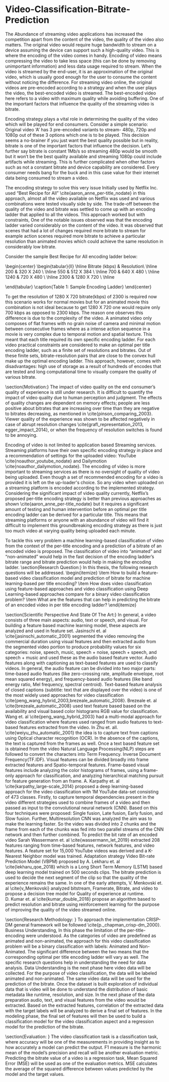 # Video-Classification-Bitrate-Prediction



The Abundance of streaming video applications has increased the competition apart from the content of the video, the quality of the video also matters. The original video would require huge bandwidth to stream on a device assuming the device can support such a high-quality video. This is where the encoding of the video comes in handy. Encoding of video means compressing the video to take less space (this can be done by removing unimportant information) and less data usage required to stream. When the video is streamed by the end-user, it is an approximation of the original video, which is usually good enough for the user to consume the content without noticing the difference. For streaming video online, the original videos are pre-encoded according to a strategy and when the user plays the video, the best-encoded video is streamed. The best-encoded video here refers to a video with maximum quality while avoiding buffering. One of the important factors that influence the quality of the streaming video is bitrate. 

Encoding strategy plays a vital role in determining the quality of the video which will be played for end consumers. Consider a simple scenario: Original video ‘A’ has 3 pre-encoded variants to stream- 480p, 720p
and 1080p out of these 3 options which one is to be played. This decision seems a no-brainer if you just want the best quality possible but in reality, bitrate is one of the important factors that influence the decision. Let’s further say bitrate is constant 1Mb/s so streaming 480p would be smooth but it won’t be the best quality available and streaming 1080p could include artifacts while streaming. This is further complicated when other factors such as not a constant bitrate and
device capability are considered. Every consumer needs bang for the buck and in this case value for their internet data being consumed to stream a video.

The encoding strategy to solve this very issue Initially used by Netflix Inc. used “Best Recipe
for All” \cite{aaron_anne_per-title_nodate} in this approach, almost all the video available on Netflix was used and various combinations were tested visually side by side. The trade-off between the quality of the video and bitrate was settled to come up with an encoding ladder that applied to all the videos. 
This approach worked but with constraints, One of the notable issues observed was that the encoding ladder varied considerably on the content of the video. It was observed that scenes that had a lot of changes required more bitrate to stream for example action scenes required more bitrate to achieve a particular resolution than animated movies which could achieve the same resolution in considerably low bitrate. 

Consider the sample Best Recipe for All encoding ladder below:

\begin{center}
\begin{tabular}{ll} 
\hline
Bitrate (kbps)  & Resolution\\ 
\hline
200 & 320 X 240 \\ 
\hline
550 & 512 X 384  \\ 
\hline
700 & 640 X 480 \\ 
\hline
1240 & 720 X 480  \\ 
\hline
2300 & 1280 X 720  \\ 
\hline

\end{tabular}
\caption{Table 1: Sample Encoding Ladder}
\end{center}

To get the resolution of 1280 X 720 bitrate(kbps) of 2300 is required now this scenario works for normal movies but for an animated movie this combination is not ideal because to get 1280 X 720
one would require only 700 kbps as opposed to 2300 kbps. The reason one observes this difference is due to the complexity of the video. A animated video only composes of flat frames with no grain noise of camera and minimal motion between consecutive frames where as a intense action sequence in a movie is very complex due to temporal motion and spatial texture. This meant that each title required its own specific encoding ladder. For each video practical constraints are considered to make an optimal per title encoding ladder, such as a finite set of resolutions and bitrates. Out of these finite sets, bitrate-resolution pairs that are close to the convex hull make up the optimal encoding ladder. This approach, however, comes with disadvantages: high use of storage as a result of hundreds of encodes that are tested and long computational time to visually compare the quality of various bitrate.

\section{Motivation:}
The impact of video quality on the end consumer’s quality of experience is still under research. It is difficult to quantify the impact of video quality due to human perception and judgment. The effects of quality changes are dependent on memory effects; people are less positive about bitrates that are increasing over time than they are negative to bitrates decreasing, as mentioned in \cite{pinson_comparing_2003}. Viewer quality of the experience was shown to be affected negatively in case of abrupt resolution changes \cite{grafl_representation_2013, egger_impact_2014}, or when the frequency of resolution switches is found to be annoying. 

Encoding of video is not limited to application based Streaming services. Streaming platforms have their own specific encoding strategy in place and a recommendation of settings for the uploaded video: YouTube \cite{noauthor_youtube_nodate} and Dailymotion \cite{noauthor_dailymotion_nodate}. The encoding of video is more important to streaming services as there is no oversight of quality of video being uploaded. Even though a set of recommended encoding for a video is provided it is left on the up-loader's choice. So any video when uploaded on a streaming platform is encoded according to the implemented strategy.
Considering the significant impact of video quality currently, Netflix’s proposed per-title encoding strategy is better than previous approaches as shown \cite{aaron_anne_per-title_nodate} but it requires a significant amount of testing and human intervention before an optimal per title encoding ladder can be derived for a particular title. This means that streaming platforms or anyone with an abundance of video will find it difficult to implement this groundbreaking encoding strategy as there is just too much video at varying quality being uploaded each minute. 

To tackle this very problem a machine learning-based classification of video from the context of the per-title encoding and a prediction of a bitrate of an encoded video is proposed. The classification of video into “animated” and “non-animated” would help in the fast decision of the encoding ladder’s bitrate range and bitrate prediction would help in making the encoding ladder. 
\section{Research Question:}
In this thesis, the following research questions will be addressed.
\begin{itemize}
  \item How to build a feature-based video classification model and prediction of bitrate for machine learning-based per title encoding?
  \item How does video classification using feature-based approaches and video classification using Deep Learning-based approaches compare for a binary video classification problem?
    \item What are the features that can help in predicting the bitrate of an encoded video in per title encoding ladder?
\end{itemize}

\section{Scientific Perspective And State Of The Art:}
In general, a video consists of three main aspects: audio, text or speech, and visual. For building a feature based machine learning model, these aspects are analyzed and used in feature set. Jasinschi et. al \cite{jasinschi_automatic_2001} segmented the video removing the commercial duration using visual features and then extracted audio from the segmented video portion to produce probability values for six categories: noise, speech, music, speech + noise, speech + speech, and speech + music and used these as the audio based feature vector. Audio features along with captioning as text-based features are used to classify videos. In general, the audio feature can be divided into two major parts: time-based audio features (like zero-crossing rate, amplitude envelope, root mean squared energy), and frequency-based audio features (like band energy ratio, Mel frequency, spectral centroid). Text-based feature analysis of closed captions (subtitle: text that are displayed over the video) is one of the most widely used approaches for video classification \cite{peng_wang_hybrid_2003,brezeale_automatic_2008}. Brezeale et. al \cite{brezeale_automatic_2008} used text feature based based on the availability and visual based color histograms RGB value for classification. Wang et. al \cite{peng_wang_hybrid_2003} had a multi-modal approach for video classification where features used ranged from audio features to text-based features extracted from the video. In Zhu et. all. \cite{weiyu_zhu_automatic_2001} the idea is to capture text from captions using Optical character recognition  (OCR). In the absence of the captions, the text is captured from the frames as well. Once a text based feature set is obtained from the video Natural Language Processing(NLP) steps are followed to convert the characters into Term Frequency. Inverse Document Frequency(TF.IDF). Visual features can be divided broadly into frame extracted features and Spatio-temporal features. Frame-based visual features include analyzing the color histograms of frames, using a frame-only approach for classification, and analyzing hierarchical matching pursuit for feature generation from an frame. A. Karpathy et. al \cite{karpathy_large-scale_2014} proposed a deep learning-based approach for the video classification with 1M YouTube data-set consisting of 473 classes. Firstly, to capture temporal dependencies present in the video different strategies used to combine frames of a video and then passed as input to the convolutional neural network (CNN). Based on this four techniques were proposed: Single fusion, Late fusion, Early fusion, and Slow fusion. Further, Multiresolution CNN was analyzed the aim was to make the learning faster. So the video was divided into 2 chunks and the frame from each of the chunks was fed into two parallel streams of the CNN network and then further combined. 
To predict the bit rate of an encoded video Sarah Wassermann et. al \cite{wassermann_let_2019} extracted 208 features ranging from time-based features, network features, and video features. A feature set for 15,000 YouTube videos was derived and a K- Nearest Neighbor model was trained. Adaptation strategy Video Bit-rate Prediction Model (VBPM) proposed by A. Lekharu et. al \cite{lekharu_qoe_2018} which is a Long Short Term Memory (LSTM) based deep learning model trained on 500 seconds clips. The bitrate prediction is used to decide the next segment of the clip so that the quality of the experience remains the same. In one of the early attempts, V. Menkovski et. al \cite{v_Menkovski} analyzed bitstream, Framerate, Bitrate, and video to propose a decision tree model for Quality of experience at runtime.  
D. Kumar et. al \cite{kumar_double_2018} propose an algorithm based to predict resolution and bitrate using reinforcement learning for the purpose of improving the quality of the video streamed online. 

\section{Research Methodology: }
To approach the implementation CRISP-DM general framework will be followed \cite{p._chapman_crisp-dm_2000}. Business Understanding, In this phase  the limitation of the per-title-encoding were understood. As the categories of video are predefined as animated and non-animated, the approach for this video classification problem will be a binary classification with labels: Animated and Non-Animated. The significant difference between the two means that the corresponding optimal per title encoding ladder will vary as well. The specific research questions help in understanding the need for data analysis. Data Understanding is the next phase here video data will be collected. For the purpose of video classification, the data will be labeled animated and non-animated. The same video data will be used for the prediction of the bitrate. Once the dataset is built exploration of individual data that is video will be done to understand the distribution of basic metadata like runtime, resolution, and size. In the next phase of the data preparation audio, text, and visual features from the video would be extracted. Based on the extracted features, correlation of the extracted data with the target labels will be analyzed to derive a final set of features. In the modeling phase, the final set of features will then be used to build a classification model for the video classification aspect and a regression model for the prediction of the bitrate. 

\section{Evaluation: }
The video classification task is a classification task, where accuracy will be one of the measurements in providing insight as to how accurately a model can predict the output. F1 measure is the harmonic mean of the model’s precision and recall will be another evaluation metric. Predicting the bitrate value of a video is a regression task, Mean Squared Error (MSE) will be used as one of the evaluation metrics. MSE calculates the average of the squared difference between values predicted by the model and the target values.
